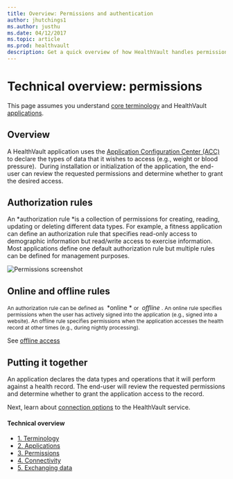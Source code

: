 ```yaml
---
title: Overview: Permissions and authentication
author: jhutchings1
ms.author: justhu
ms.date: 04/12/2017
ms.topic: article
ms.prod: healthvault
description: Get a quick overview of how HealthVault handles permissions and authentication. 
---
```


Technical overview: permissions
===============================

This page assumes you understand <a href="technical-overview" id="PageContent_14105_2">core terminology</a> and HealthVault <a href="technical-overview-applications" id="Introduction_14105_19">applications</a>.

Overview
--------

A HealthVault application uses the [Application Configuration Center (ACC)](https://config.healthvault-ppe.com) to declare the types of data that it wishes to access (e.g., weight or blood pressure).  During installation or initialization of the application, the end-user can review the requested permissions and determine whether to grant the desired access.

Authorization rules
-------------------

An *authorization rule *is a collection of permissions for creating, reading, updating or deleting different data types. For example, a fitness application can define an authorization rule that specifies read-only access to demographic information but read/write access to exercise information. Most applications define one default authorization rule but multiple rules can be defined for management purposes.

<img src="https://i-msdn.sec.s-msft.com/dynimg/IC750083.png" title="Permissions screenshot" alt="Permissions screenshot" id="Permissions" />

Online and offline rules
------------------------

<span style="FONT-SIZE: 12px">An authorization rule can be defined as </span> *online * <span style="FONT-SIZE: 12px">or </span> *offline* <span style="FONT-SIZE: 12px">. An online rule specifies permissions when the user has actively signed into the application (e.g., signed into a website). An offline rule specifies permissions when the application accesses the health record at other times (e.g., during nightly processing).</span>

See <a href="/healthvault/concepts/authorization/offline-access" id="Introduction_14105_18">offline access</a> 

Putting it together
-------------------

An application declares the data types and operations that it will perform against a health record. The end-user will review the requested permissions and determine whether to grant the application access to the record.

Next, learn about <a href="technical-overview-connectivity" id="PageContent_14105_8">connection options</a> to the HealthVault service.

<span id="singleColInThreeColLayout"></span>

#### Technical overview

-   <a href="technical-overview" id="RightRailLinkListSection_14105_9">1. Terminology</a>
-   <a href="technical-overview-applications" id="RightRailLinkListSection_14105_20">2. Applications</a>
-   <a href="technical-overview-permissions" id="RightRailLinkListSection_14105_10">3. Permissions</a>
-   <a href="technical-overview-connectivity" id="RightRailLinkListSection_14105_11">4. Connectivity</a>
-   <a href="technical-overview-exchanging-data" id="RightRailLinkListSection_14105_12">5. Exchanging data</a>

